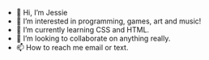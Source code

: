 - 👋 Hi, I’m Jessie 
- 👀 I’m interested in programming, games, art and music!
- 🌱 I’m currently learning CSS and HTML. 
- 💞️ I’m looking to collaborate on anything really. 
- 📫 How to reach me email or text. 

<!---
jibyjiby8/jibyjiby8 is a ✨ special ✨ repository because its `README.md` (this file) appears on your GitHub profile.
You can click the Preview link to take a look at your changes.
--->
